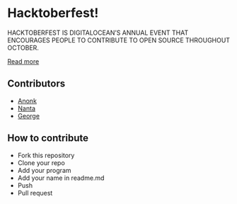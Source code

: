 # Hacktoberfest!

HACKTOBERFEST IS DIGITALOCEAN’S ANNUAL EVENT THAT ENCOURAGES PEOPLE TO CONTRIBUTE TO OPEN SOURCE THROUGHOUT OCTOBER.

[Read more](https://hacktoberfest.com/about/)

## Contributors

- [Anonk](https://github.com/anonkyuhuu/)
- [Nanta](https://github.com/erlxxx/)
- [George](https://github.com/GeorgeET15/)


## How to contribute

- Fork this repository
- Clone your repo
- Add your program
- Add your name in readme.md
- Push
- Pull request
